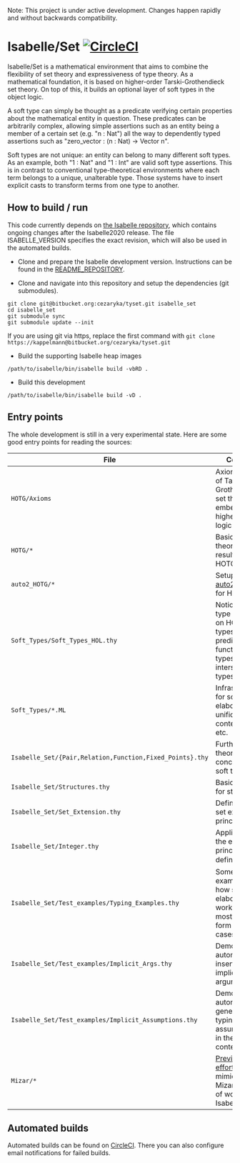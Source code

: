 Note: This project is under active development. Changes happen rapidly and without backwards compatibility.

# Isabelle/Set [![CircleCI](https://circleci.com/bb/cezaryka/tyset.svg?style=svg&circle-token=2fc0576de43f1f1852e8500afc862e43da2ee1e5)](https://circleci.com/bb/cezaryka/tyset)

Isabelle/Set is a mathematical environment that aims to combine the flexibility of set theory and expressiveness of type theory.
As a mathematical foundation, it is based on higher-order Tarski-Grothendieck set theory.
On top of this, it builds an optional layer of soft types in the object logic.

A soft type can simply be thought as a predicate verifying certain properties about the mathematical entity in question.
These predicates can be arbitrarily complex, allowing simple assertions such as an entity being a member of a certain set (e.g. "n : Nat")
all the way to dependently typed assertions such as "zero\_vector : (n : Nat) -> Vector n".

Soft types are not unique: an entity can belong to many different soft types.
As an example, both "1 : Nat" and "1 : Int" are valid soft type assertions.
This is in contrast to conventional type-theoretical environments where each term belongs to a unique, unalterable type.
Those systems have to insert explicit casts to transform terms from one type to another.

## How to build / run

This code currently depends on [the Isabelle repository](https://isabelle.in.tum.de/repos/isabelle),
which contains ongoing changes after the Isabelle2020 release.
The file ISABELLE_VERSION specifies the exact revision, which
will also be used in the automated builds.

* Clone and prepare the Isabelle development version.
Instructions can be found in the [README_REPOSITORY](https://isabelle.in.tum.de/repos/isabelle/file/tip/README_REPOSITORY).

* Clone and navigate into this repository and setup the dependencies (git submodules).

```
git clone git@bitbucket.org:cezaryka/tyset.git isabelle_set
cd isabelle_set
git submodule sync
git submodule update --init
```
If you are using git via https, replace the first command with `git clone https://kappelmann@bitbucket.org/cezaryka/tyset.git` 

* Build the supporting Isabelle heap images
```
/path/to/isabelle/bin/isabelle build -vbRD .
```
* Build this development
```
/path/to/isabelle/bin/isabelle build -vD .
```

## Entry points

The whole development is still in a very experimental state.
Here are some good entry points for reading the sources:

File | Content 
-----|--------
`HOTG/Axioms` | Axiomatisation of Tarski-Grothendieck set theory embedded in higher-order logic (HOTG).
`HOTG/*` | Basic set-theoretic results using HOTG.
`auto2_HOTG/*` | Setup of the [auto2](https://github.com/bzhan/auto2) prover for HOTG.
`Soft_Types/Soft_Types_HOL.thy` | Notion of soft type (based on HOL), types as predicates, function types, intersection types, etc.
`Soft_Types/*.ML` | Infrastructure for soft types: elaboration, unification, context data, etc.
`Isabelle_Set/{Pair,Relation,Function,Fixed_Points}.thy` | Further set-theoretic concepts with soft types
`Isabelle_Set/Structures.thy` | Basic syntax for structures
`Isabelle_Set/Set_Extension.thy` | Definitional set extension principle
`Isabelle_Set/Integer.thy` | Application of the extension principle to define ℤ ⊇ ℕ
`Isabelle_Set/Test_examples/Typing_Examples.thy` | Some examples of how soft type elaboration works, but mostly in the form of test cases.
`Isabelle_Set/Test_examples/Implicit_Args.thy` | Demonstrates automatic insertion of implicit arguments
`Isabelle_Set/Test_examples/Implicit_Assumptions.thy` | Demonstrates automatic generation of typing assumptions in the proof context.
`Mizar/*` | [Previous efforts](https://link.springer.com/content/pdf/10.1007/s10817-018-9479-z.pdf) in mimicking Mizar's style of working in Isabelle/HOL.

## Automated builds

Automated builds can be found on [CircleCI](https://circleci.com/bb/cezaryka/tyset).
There you can also configure email notifications for failed builds.
